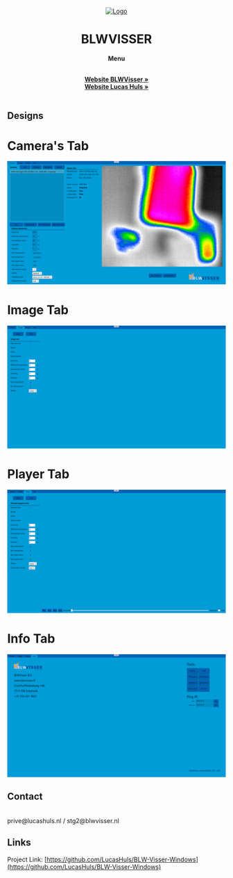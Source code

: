 <br />
<p align="center">
  <a href="https://github.com/LucasHuls/ScrumGroep5"><img src="https://www.blwvisser.nl/wp-content/uploads/2020/09/logo.png" alt="Logo"></a>
	<h1 align="center">BLWVISSER</h1>
</p>
<div align="center">
  <p><strong>Menu</strong></p>
	<br />
	<a href="https://blwvisser.nl"><strong>Website BLWVisser  »</strong></a><br>
	<a href="https://lucashuls.nl"><strong>Website Lucas Huls  »</strong></a>
	<br />
</div>
<br>

## Designs
<h1>Camera's Tab</h1>
<a><img src="readme_files/Camera.png"></a><br>
<h1>Image Tab</h1>
<a><img src="readme_files/Image.png"></a><br>
<h1>Player Tab</h1>
<a><img src="readme_files/player.png"></a>
<h1>Info Tab</h1>
<a><img src="readme_files/info.png"></a>

## Contact
<br>
prive@lucashuls.nl / stg2@blwvisser.nl

## Links
Project Link: [https://github.com/LucasHuls/BLW-Visser-Windows](https://github.com/LucasHuls/BLW-Visser-Windows)
